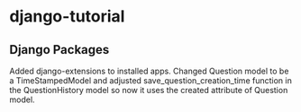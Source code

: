 # django-tutorial

## Django Packages

Added django-extensions to installed apps.
Changed Question model to be a TimeStampedModel
and adjusted save_question_creation_time function in the QuestionHistory model
so now it uses the created attribute of Question model.
